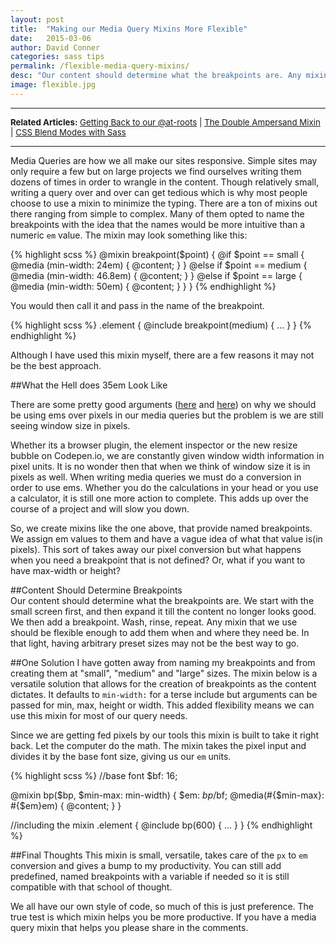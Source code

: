 ```yaml
---
layout: post
title:  "Making our Media Query Mixins More Flexible"
date:   2015-03-06 
author: David Conner
categories: sass tips
permalink: /flexible-media-query-mixins/
desc: "Our content should determine what the breakpoints are. Any mixin that we use should be flexible enough to add them when and where they need be"
image: flexible.jpg
---
```


***

<p style="font-size: 95%;"><strong>Related Articles:</strong> <a href="http://sassbreak.com/getting-back-to-our-roots"> Getting Back to our @at-roots</a> | <a href="http://sassbreak.com/double-ampersand-mixin"> The Double Ampersand Mixin</a> | <a href="http://sassbreak.com/css-blend-modes-with-sass"> CSS Blend Modes with Sass</a></p>

***

Media Queries are how we all make our sites responsive. Simple sites may only require a few but on large projects we find ourselves writing them dozens of times in order to wrangle in the content. Though relatively small, writing a query over and over can get tedious which is why most people choose to use a mixin to minimize the typing. There are a ton of mixins out there ranging from simple to complex. Many of them opted to name the breakpoints with the idea that the names would be more intuitive than a numeric `em` value. The mixin may look something like this:

{% highlight scss %}
@mixin breakpoint($point) {
  @if $point == small {
    @media (min-width: 24em) { @content; }
  }
  @else if $point == medium {
    @media (min-width: 46.8em) { @content; }
  }
  @else if $point == large {
    @media (min-width: 50em)  { @content; }
  }
}
{% endhighlight %}

You would then call it and pass in the name of the breakpoint.

{% highlight scss %}
.element {
  @include breakpoint(medium) {
    ...
  } 
}
{% endhighlight %}

Although I have used this mixin myself, there are a few reasons it may not be the best approach. 

##What the Hell does 35em Look Like

There are some pretty good arguments (<a href="http://bradfrost.com/blog/post/7-habits-of-highly-effective-media-queries/#relative">here</a> and <a href="http://blog.cloudfour.com/the-ems-have-it-proportional-media-queries-ftw/">here</a>) on why we should be using ems over pixels in our media queries but the problem is we are still seeing window size in pixels.

Whether its a browser plugin, the element inspector or the new resize bubble on Codepen.io, we are constantly given window width information in pixel units. It is no wonder then that when we think of window size it is in pixels as well. When writing media queries we must do a conversion in order to use ems. Whether you  do the calculations in your head or you use a calculator, it is still one more action to complete. This adds up over the course of a project and will slow you down. 

So, we create mixins like the one above, that provide named breakpoints. We assign em values to them and have a vague idea of what that value is(in pixels). This sort of takes away our pixel conversion but what happens when you need a breakpoint that is not defined? Or, what if you want to have max-width or height?

##Content Should Determine Breakpoints  
Our content should determine what the breakpoints are. We start with the small screen first, and then expand it till the content no longer looks good. We then add a breakpoint. Wash, rinse, repeat. Any mixin that we use should be flexible enough to add them when and where they need be. In that light, having arbitrary preset sizes may not be the  best way to go. 

##One Solution
I have gotten away from naming my breakpoints and from creating them at "small", "medium" and "large" sizes. The mixin below is a versatile solution that allows for the creation of breakpoints as the content dictates. It defaults to `min-width:` for a terse include but arguments can be passed for min, max, height or width. This added flexibility means we can use this mixin for most of our query needs. 

Since we are getting fed pixels by our tools this mixin is built to take it right back. Let the computer do the math. The mixin takes the pixel input and divides it by the base font size, giving us our `em` units.  

{% highlight scss %}
//base font
$bf: 16;

@mixin bp($bp, $min-max: min-width) {
  $em: $bp/$bf;
  @media(#{$min-max}: #{$em}em) { @content; }
}

//including the mixin
.element {
  @include bp(600) {
    ...
  }
}
{% endhighlight %}


##Final Thoughts
This mixin is small, versatile, takes care of the `px` to `em` conversion and gives a bump to my productivity. You can still add predefined, named breakpoints with a variable if needed so it is still compatible with that school of thought.  

We all have our own style of code, so much of this is just preference. The true test is which mixin helps you be more productive. If you have a media query mixin that helps you please share in the comments. 
